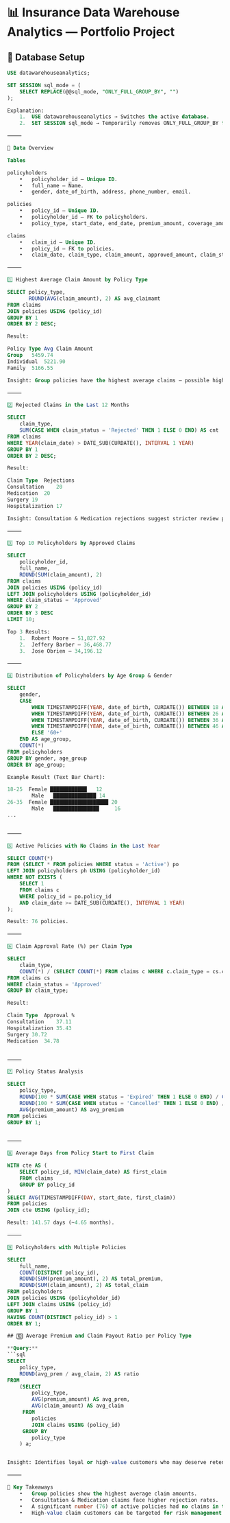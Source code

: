 # 📊 Insurance Data Warehouse Analytics — Portfolio Project

## 📂 Database Setup

```sql
USE datawarehouseanalytics;

SET SESSION sql_mode = (
    SELECT REPLACE(@@sql_mode, "ONLY_FULL_GROUP_BY", "")
);

Explanation:
	1.	USE datawarehouseanalytics → Switches the active database.
	2.	SET SESSION sql_mode → Temporarily removes ONLY_FULL_GROUP_BY for the session so we can run flexible group queries.

⸻

📄 Data Overview

Tables

policyholders
	•	policyholder_id — Unique ID.
	•	full_name — Name.
	•	gender, date_of_birth, address, phone_number, email.

policies
	•	policy_id — Unique ID.
	•	policyholder_id — FK to policyholders.
	•	policy_type, start_date, end_date, premium_amount, coverage_amount, status.

claims
	•	claim_id — Unique ID.
	•	policy_id — FK to policies.
	•	claim_date, claim_type, claim_amount, approved_amount, claim_status.

⸻

1️⃣ Highest Average Claim Amount by Policy Type

SELECT policy_type,
       ROUND(AVG(claim_amount), 2) AS avg_claimamt
FROM claims
JOIN policies USING (policy_id)
GROUP BY 1
ORDER BY 2 DESC;

Result:

Policy Type	Avg Claim Amount
Group	5459.74
Individual	5221.90
Family	5166.55

Insight: Group policies have the highest average claims — possible higher risks or more expensive claims.

⸻

2️⃣ Rejected Claims in the Last 12 Months

SELECT 
    claim_type,
    SUM(CASE WHEN claim_status = 'Rejected' THEN 1 ELSE 0 END) AS cnt
FROM claims
WHERE YEAR(claim_date) > DATE_SUB(CURDATE(), INTERVAL 1 YEAR)
GROUP BY 1
ORDER BY 2 DESC;

Result:

Claim Type	Rejections
Consultation	20
Medication	20
Surgery	19
Hospitalization	17

Insight: Consultation & Medication rejections suggest stricter review processes for these categories.

⸻

3️⃣ Top 10 Policyholders by Approved Claims

SELECT 
    policyholder_id,
    full_name,
    ROUND(SUM(claim_amount), 2)
FROM claims
JOIN policies USING (policy_id)
LEFT JOIN policyholders USING (policyholder_id)
WHERE claim_status = 'Approved'
GROUP BY 2
ORDER BY 3 DESC
LIMIT 10;

Top 3 Results:
	1.	Robert Moore — 51,827.92
	2.	Jeffery Barber — 36,468.77
	3.	Jose Obrien — 34,196.12

⸻

4️⃣ Distribution of Policyholders by Age Group & Gender

SELECT 
    gender,
    CASE 
        WHEN TIMESTAMPDIFF(YEAR, date_of_birth, CURDATE()) BETWEEN 18 AND 25 THEN '18-25'
        WHEN TIMESTAMPDIFF(YEAR, date_of_birth, CURDATE()) BETWEEN 26 AND 35 THEN '26-35'
        WHEN TIMESTAMPDIFF(YEAR, date_of_birth, CURDATE()) BETWEEN 36 AND 45 THEN '36-45'
        WHEN TIMESTAMPDIFF(YEAR, date_of_birth, CURDATE()) BETWEEN 46 AND 60 THEN '46-60'
        ELSE '60+'
    END AS age_group,
    COUNT(*) 
FROM policyholders
GROUP BY gender, age_group
ORDER BY age_group;

Example Result (Text Bar Chart):

18-25  Female ████████████   12  
        Male   ██████████████ 14  
26-35  Female ███████████████████ 20  
        Male   ███████████████     16  
...


⸻

5️⃣ Active Policies with No Claims in the Last Year

SELECT COUNT(*) 
FROM (SELECT * FROM policies WHERE status = 'Active') po 
LEFT JOIN policyholders ph USING (policyholder_id) 
WHERE NOT EXISTS (
    SELECT 1 
    FROM claims c 
    WHERE policy_id = po.policy_id 
    AND claim_date >= DATE_SUB(CURDATE(), INTERVAL 1 YEAR)
);

Result: 76 policies.

⸻

6️⃣ Claim Approval Rate (%) per Claim Type

SELECT 
    claim_type,
    COUNT(*) / (SELECT COUNT(*) FROM claims c WHERE c.claim_type = cs.claim_type) * 100 AS approval_rate
FROM claims cs
WHERE claim_status = 'Approved'
GROUP BY claim_type;

Result:

Claim Type	Approval %
Consultation	37.11
Hospitalization	35.43
Surgery	30.72
Medication	34.78


⸻

7️⃣ Policy Status Analysis

SELECT 
    policy_type,
    ROUND(100 * SUM(CASE WHEN status = 'Expired' THEN 1 ELSE 0 END) / COUNT(*), 2) AS Cancelled_policies,
    ROUND(100 * SUM(CASE WHEN status = 'Cancelled' THEN 1 ELSE 0 END) / COUNT(*), 2) AS Lapsed_policies,
    AVG(premium_amount) AS avg_premium
FROM policies
GROUP BY 1;


⸻

8️⃣ Average Days from Policy Start to First Claim

WITH cte AS (
    SELECT policy_id, MIN(claim_date) AS first_claim
    FROM claims
    GROUP BY policy_id
)
SELECT AVG(TIMESTAMPDIFF(DAY, start_date, first_claim))
FROM policies
JOIN cte USING (policy_id);

Result: 141.57 days (~4.65 months).

⸻

9️⃣ Policyholders with Multiple Policies

SELECT 
    full_name,
    COUNT(DISTINCT policy_id),
    ROUND(SUM(premium_amount), 2) AS total_premium,
    ROUND(SUM(claim_amount), 2) AS total_claim
FROM policyholders
JOIN policies USING (policyholder_id)
LEFT JOIN claims USING (policy_id)
GROUP BY 1
HAVING COUNT(DISTINCT policy_id) > 1
ORDER BY 1;

## 🔟 Average Premium and Claim Payout Ratio per Policy Type

**Query:**
```sql
SELECT 
    policy_type,
    ROUND(avg_prem / avg_claim, 2) AS ratio
FROM 
    (SELECT 
        policy_type,
        AVG(premium_amount) AS avg_prem,
        AVG(claim_amount) AS avg_claim
     FROM 
        policies 
        JOIN claims USING (policy_id)
     GROUP BY 
        policy_type
    ) a;


Insight: Identifies loyal or high-value customers who may deserve retention benefits.

⸻

📌 Key Takeaways
	•	Group policies show the highest average claim amounts.
	•	Consultation & Medication claims face higher rejection rates.
	•	A significant number (76) of active policies had no claims in the past year.
	•	High-value claim customers can be targeted for risk management or loyalty rewards.










